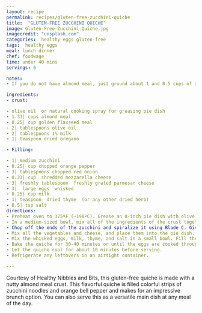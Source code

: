 ```yaml
---
layout: recipe
permalink: recipes/gluten-free-zucchini-quiche
title:  "GLUTEN-FREE ZUCCHINI QUICHE"
image: Gluten-Free-Zucchini-Quiche.jpg
imagecredit: "unsplash.com"
categories:  healthy eggs gluten-free
tags:  healthy eggs
meal: lunch dinner
chef: foodwage
time: under 40 mins
servings: 6

notes:
- If you do not have almond meal, just ground about 1 and 0.5 cups of sliced almonds in a food processor. You could also use all-purpose flour if you’re not going for a gluten-free crust.

ingredients:
- crust:

- olive oil  or natural cooking spray for greasing pie dish
- 1.33| cups almond meal
- 0.25| cup golden flaxseed meal
- 2| tablespoons olive oil
- 2| tablespoons 1% milk
- 1| teaspoon dried oregano

- Filling:

- 1| medium zucchini
- 0.25| cup chopped orange pepper
- 3| tablespoons chopped red onion
- 0.33| cup  shredded mozzarella cheese
- 3| freshly tablespoon  freshly grated parmesan cheese
- 3|  large eggs  whisked
- 0.25| cup milk
- 1| teaspoon  dried thyme  (or any other dried herb)
- 0.5| tsp salt
directions:
- Preheat oven to 375ºF (~190ºC). Grease an 8-inch pie dish with olive oil or cooking spray.
- In a medium-sized bowl, mix all of the ingredients of the crust together until a crumbly dough forms. Pour all of the dough into the pie dish. Spread and flatten the dough on the bottom and up the sides of the pie dish. The dough reached about halfway up the sides of the pie dish for me.
- Chop off the ends of the zucchini and spiralize it using Blade C. Give the zucchini noodles several chops. This will make it easier to cut and serve the quiche later. Chop the part of the zucchini that did not get spiralized into small pieces. NOTE: If you do not own a spiralizer, simply grate the zucchini or create zucchini ribbons with a vegetable peeler.
- Mix all the vegetables and cheese, and place them into the pie dish. I made sure that some of the zucchini noodles were on top of the quiche, but that is just for presentation.
- Mix the whisked eggs, milk, thyme, and salt in a small bowl. Fill the pie dish with this egg mixture.
- Bake the quiche for 30-40 minutes or until the eggs are cooked through and the quiche is browned and firm to touch.
- Let the quiche cool for about 10 minutes before serving.
- Refrigerate any leftovers in an airtight container.

---
```


Courtesy of Healthy Nibbles and Bits, this gluten-free quiche is made with a nutty almond meal crust. This flavorful quiche is filled colorful strips of zucchini noodles and orange bell pepper and makes for an impressive brunch option. You can also serve this as a versatile main dish at any meal of the day.